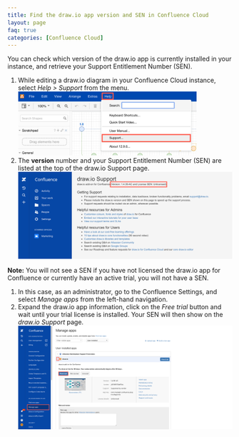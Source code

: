 ```yaml
---
title: Find the draw.io app version and SEN in Confluence Cloud
layout: page
faq: true
categories: [Confluence Cloud]
---
```


You can check which version of the draw.io app is currently installed in your instance, and retrieve your Support Entitlement Number (SEN).

1. While editing a draw.io diagram in your Confluence Cloud instance, select _Help > Support_ from the menu.
<br /><img src="/assets/img/blog/drawio-help-support-confluence.png" style="width=100%;max-width:400px;height:auto;" alt="From within the draw.io diagram editor, click on Help > Support">
2. The **version** number and your Support Entitlement Number (SEN) are listed at the top of the draw.io Support page.
<br /><img src="/assets/img/blog/drawio-support-confluence-cloud.png" style="max-width:100%;height:auto;" alt="draw.io app settings in Jira Cloud">

**Note:** You will not see a SEN if you have not licensed the draw.io app for Confluence or currently have an active trial, you will not have a SEN.

1. In this case, as an administrator, go to the Confluence Settings, and select _Manage apps_ from the left-hand navigation.
2. Expand the draw.io app information, click on the _Free trial_ button and wait until your trial license is installed. Your SEN will then show on the _draw.io Support_ page.
<br /><img src="/assets/img/blog/drawio-confluence-cloud-free-trial.png" alt="Manage the draw.io app in the Confluence Cloud Settings as an administrator" style="max-width:100%;height:auto;">
